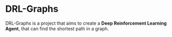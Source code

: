 # DRL-Graphs
DRL-Graphs is a project that aims to create a **Deep Reinforcement Learning Agent**, that can find the shortest path in a graph.
